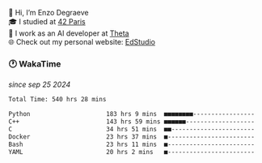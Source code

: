 👋 Hi, I’m Enzo Degraeve <br>
🎓 I studied at [42 Paris](https://42.fr/)<br>
💼 I work as an AI developer at [Theta](https://theta.mc/)<br>
🌐 Check out my personal website: [EdStudio](https://edstudio.fr/)

### 🕐 WakaTime
*since sep 25 2024*

<!--START_SECTION:waka-->

```txt
Total Time: 540 hrs 28 mins

Python                     183 hrs 9 mins  ■■■■■■■■-----------------   32.64 %
C++                        143 hrs 59 mins ■■■■■■-------------------   25.66 %
C                          34 hrs 51 mins  ■■-----------------------   06.21 %
Docker                     23 hrs 37 mins  ■------------------------   04.21 %
Bash                       23 hrs 11 mins  ■------------------------   04.13 %
YAML                       20 hrs 2 mins   ■------------------------   03.57 %
```

<!--END_SECTION:waka-->
